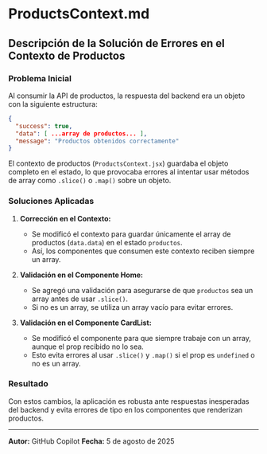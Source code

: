 # ProductsContext.md

## Descripción de la Solución de Errores en el Contexto de Productos

### Problema Inicial
Al consumir la API de productos, la respuesta del backend era un objeto con la siguiente estructura:

```json
{
  "success": true,
  "data": [ ...array de productos... ],
  "message": "Productos obtenidos correctamente"
}
```

El contexto de productos (`ProductsContext.jsx`) guardaba el objeto completo en el estado, lo que provocaba errores al intentar usar métodos de array como `.slice()` o `.map()` sobre un objeto.

### Soluciones Aplicadas

1. **Corrección en el Contexto:**
   - Se modificó el contexto para guardar únicamente el array de productos (`data.data`) en el estado `productos`.
   - Así, los componentes que consumen este contexto reciben siempre un array.

2. **Validación en el Componente Home:**
   - Se agregó una validación para asegurarse de que `productos` sea un array antes de usar `.slice()`.
   - Si no es un array, se utiliza un array vacío para evitar errores.

3. **Validación en el Componente CardList:**
   - Se modificó el componente para que siempre trabaje con un array, aunque el prop recibido no lo sea.
   - Esto evita errores al usar `.slice()` y `.map()` si el prop es `undefined` o no es un array.

### Resultado
Con estos cambios, la aplicación es robusta ante respuestas inesperadas del backend y evita errores de tipo en los componentes que renderizan productos.

---

**Autor:** GitHub Copilot
**Fecha:** 5 de agosto de 2025
